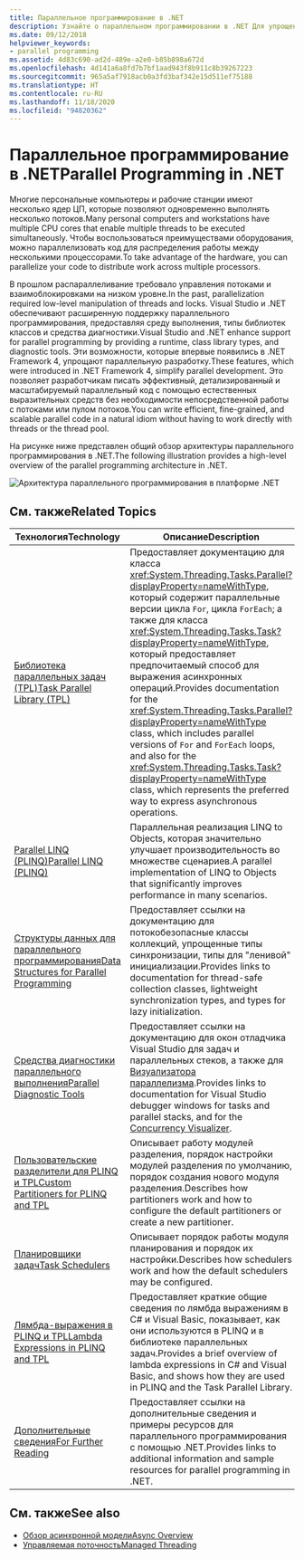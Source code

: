 ```yaml
---
title: Параллельное программирование в .NET
description: Узнайте о параллельном программировании в .NET Для упрощения разработки .NET используйте среду выполнения .NET, типы библиотек классов и средства диагностики.
ms.date: 09/12/2018
helpviewer_keywords:
- parallel programming
ms.assetid: 4d83c690-ad2d-489e-a2e0-b85b898a672d
ms.openlocfilehash: 4d141a6a8fd7b7bf1aad943f8b911c8b39267223
ms.sourcegitcommit: 965a5af7918acb0a3fd3baf342e15d511ef75188
ms.translationtype: HT
ms.contentlocale: ru-RU
ms.lasthandoff: 11/18/2020
ms.locfileid: "94820362"
---
```

# <a name="parallel-programming-in-net"></a><span data-ttu-id="b18aa-104">Параллельное программирование в .NET</span><span class="sxs-lookup"><span data-stu-id="b18aa-104">Parallel Programming in .NET</span></span>

<span data-ttu-id="b18aa-105">Многие персональные компьютеры и рабочие станции имеют несколько ядер ЦП, которые позволяют одновременно выполнять несколько потоков.</span><span class="sxs-lookup"><span data-stu-id="b18aa-105">Many personal computers and workstations have multiple CPU cores that enable multiple threads to be executed simultaneously.</span></span> <span data-ttu-id="b18aa-106">Чтобы воспользоваться преимуществами оборудования, можно параллелизовать код для распределения работы между несколькими процессорами.</span><span class="sxs-lookup"><span data-stu-id="b18aa-106">To take advantage of the hardware, you can parallelize your code to distribute work across multiple processors.</span></span>

<span data-ttu-id="b18aa-107">В прошлом распараллеливание требовало управления потоками и взаимоблокировками на низком уровне.</span><span class="sxs-lookup"><span data-stu-id="b18aa-107">In the past, parallelization required low-level manipulation of threads and locks.</span></span> <span data-ttu-id="b18aa-108">Visual Studio и .NET обеспечивают расширенную поддержку параллельного программирования, предоставляя среду выполнения, типы библиотек классов и средства диагностики.</span><span class="sxs-lookup"><span data-stu-id="b18aa-108">Visual Studio and .NET enhance support for parallel programming by providing a runtime, class library types, and diagnostic tools.</span></span> <span data-ttu-id="b18aa-109">Эти возможности, которые впервые появились в .NET Framework 4, упрощают параллельную разработку.</span><span class="sxs-lookup"><span data-stu-id="b18aa-109">These features, which were introduced in .NET Framework 4, simplify parallel development.</span></span> <span data-ttu-id="b18aa-110">Это позволяет разработчикам писать эффективный, детализированный и масштабируемый параллельный код с помощью естественных выразительных средств без необходимости непосредственной работы с потоками или пулом потоков.</span><span class="sxs-lookup"><span data-stu-id="b18aa-110">You can write efficient, fine-grained, and scalable parallel code in a natural idiom without having to work directly with threads or the thread pool.</span></span>

<span data-ttu-id="b18aa-111">На рисунке ниже представлен общий обзор архитектуры параллельного программирования в .NET.</span><span class="sxs-lookup"><span data-stu-id="b18aa-111">The following illustration provides a high-level overview of the parallel programming architecture in .NET.</span></span>

![Архитектура параллельного программирования в платформе .NET](./media/tpl-architecture.png)

## <a name="related-topics"></a><span data-ttu-id="b18aa-113">См. также</span><span class="sxs-lookup"><span data-stu-id="b18aa-113">Related Topics</span></span>

|<span data-ttu-id="b18aa-114">Технология</span><span class="sxs-lookup"><span data-stu-id="b18aa-114">Technology</span></span>|<span data-ttu-id="b18aa-115">Описание</span><span class="sxs-lookup"><span data-stu-id="b18aa-115">Description</span></span>|
|----------------|-----------------|
|[<span data-ttu-id="b18aa-116">Библиотека параллельных задач (TPL)</span><span class="sxs-lookup"><span data-stu-id="b18aa-116">Task Parallel Library (TPL)</span></span>](task-parallel-library-tpl.md)|<span data-ttu-id="b18aa-117">Предоставляет документацию для класса <xref:System.Threading.Tasks.Parallel?displayProperty=nameWithType>, который содержит параллельные версии цикла `For`, цикла `ForEach`; а также для класса <xref:System.Threading.Tasks.Task?displayProperty=nameWithType>, который предоставляет предпочитаемый способ для выражения асинхронных операций.</span><span class="sxs-lookup"><span data-stu-id="b18aa-117">Provides documentation for the <xref:System.Threading.Tasks.Parallel?displayProperty=nameWithType> class, which includes parallel versions of `For` and `ForEach` loops, and also for the <xref:System.Threading.Tasks.Task?displayProperty=nameWithType> class, which represents the preferred way to express asynchronous operations.</span></span>|
|[<span data-ttu-id="b18aa-118">Parallel LINQ (PLINQ)</span><span class="sxs-lookup"><span data-stu-id="b18aa-118">Parallel LINQ (PLINQ)</span></span>](introduction-to-plinq.md)|<span data-ttu-id="b18aa-119">Параллельная реализация LINQ to Objects, которая значительно улучшает производительность во множестве сценариев.</span><span class="sxs-lookup"><span data-stu-id="b18aa-119">A parallel implementation of LINQ to Objects that significantly improves performance in many scenarios.</span></span>|
|[<span data-ttu-id="b18aa-120">Структуры данных для параллельного программирования</span><span class="sxs-lookup"><span data-stu-id="b18aa-120">Data Structures for Parallel Programming</span></span>](data-structures-for-parallel-programming.md)|<span data-ttu-id="b18aa-121">Предоставляет ссылки на документацию для потокобезопасные классы коллекций, упрощенные типы синхронизации, типы для "ленивой" инициализации.</span><span class="sxs-lookup"><span data-stu-id="b18aa-121">Provides links to documentation for thread-safe collection classes, lightweight synchronization types, and types for lazy initialization.</span></span>|
|[<span data-ttu-id="b18aa-122">Средства диагностики параллельного выполнения</span><span class="sxs-lookup"><span data-stu-id="b18aa-122">Parallel Diagnostic Tools</span></span>](parallel-diagnostic-tools.md)|<span data-ttu-id="b18aa-123">Предоставляет ссылки на документацию для окон отладчика Visual Studio для задач и параллельных стеков, а также для [Визуализатора параллелизма](/visualstudio/profiling/concurrency-visualizer).</span><span class="sxs-lookup"><span data-stu-id="b18aa-123">Provides links to documentation for Visual Studio debugger windows for tasks and parallel stacks, and for the [Concurrency Visualizer](/visualstudio/profiling/concurrency-visualizer).</span></span>|
|[<span data-ttu-id="b18aa-124">Пользовательские разделители для PLINQ и TPL</span><span class="sxs-lookup"><span data-stu-id="b18aa-124">Custom Partitioners for PLINQ and TPL</span></span>](custom-partitioners-for-plinq-and-tpl.md)|<span data-ttu-id="b18aa-125">Описывает работу модулей разделения, порядок настройки модулей разделения по умолчанию, порядок создания нового модуля разделения.</span><span class="sxs-lookup"><span data-stu-id="b18aa-125">Describes how partitioners work and how to configure the default partitioners or create a new partitioner.</span></span>|
|[<span data-ttu-id="b18aa-126">Планировщики задач</span><span class="sxs-lookup"><span data-stu-id="b18aa-126">Task Schedulers</span></span>](xref:System.Threading.Tasks.TaskScheduler)|<span data-ttu-id="b18aa-127">Описывает порядок работы модуля планирования и порядок их настройки.</span><span class="sxs-lookup"><span data-stu-id="b18aa-127">Describes how schedulers work and how the default schedulers may be configured.</span></span>|
|[<span data-ttu-id="b18aa-128">Лямбда-выражения в PLINQ и TPL</span><span class="sxs-lookup"><span data-stu-id="b18aa-128">Lambda Expressions in PLINQ and TPL</span></span>](lambda-expressions-in-plinq-and-tpl.md)|<span data-ttu-id="b18aa-129">Предоставляет краткие общие сведения по лямбда выражениям в C# и Visual Basic, показывает, как они используются в PLINQ и в библиотеке параллельных задач.</span><span class="sxs-lookup"><span data-stu-id="b18aa-129">Provides a brief overview of lambda expressions in C# and Visual Basic, and shows how they are used in PLINQ and the Task Parallel Library.</span></span>|
|[<span data-ttu-id="b18aa-130">Дополнительные сведения</span><span class="sxs-lookup"><span data-stu-id="b18aa-130">For Further Reading</span></span>](for-further-reading-parallel-programming.md)|<span data-ttu-id="b18aa-131">Предоставляет ссылки на дополнительные сведения и примеры ресурсов для параллельного программирования с помощью .NET.</span><span class="sxs-lookup"><span data-stu-id="b18aa-131">Provides links to additional information and sample resources for parallel programming in .NET.</span></span>|

## <a name="see-also"></a><span data-ttu-id="b18aa-132">См. также</span><span class="sxs-lookup"><span data-stu-id="b18aa-132">See also</span></span>

- [<span data-ttu-id="b18aa-133">Обзор асинхронной модели</span><span class="sxs-lookup"><span data-stu-id="b18aa-133">Async Overview</span></span>](../async.md)
- [<span data-ttu-id="b18aa-134">Управляемая поточность</span><span class="sxs-lookup"><span data-stu-id="b18aa-134">Managed Threading</span></span>](../threading/index.md)
